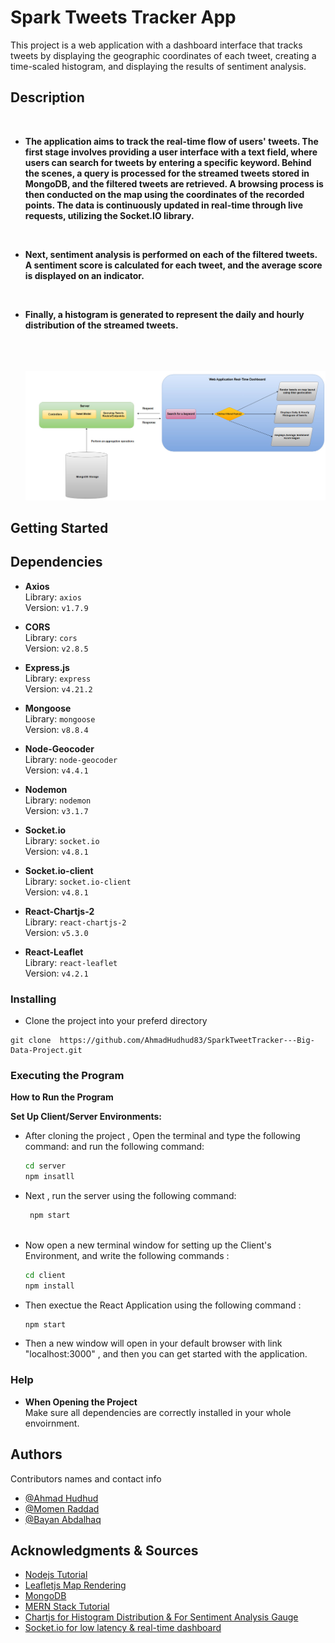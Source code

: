 # Spark Tweets Tracker App

This project is a web application with a dashboard interface that tracks tweets by displaying the geographic coordinates of each tweet, creating a time-scaled histogram, and displaying the results of sentiment analysis.

## Description

<br>

- **The application aims to track the real-time flow of users' tweets. The first stage involves providing a user interface with a text field, where users can search for tweets by entering a specific keyword. Behind the scenes, a query is processed for the streamed tweets stored in MongoDB, and the filtered tweets are retrieved. A browsing process is then conducted on the map using the coordinates of the recorded points. The data is continuously updated in real-time through live requests, utilizing the Socket.IO library.**

<br>

- **Next, sentiment analysis is performed on each of the filtered tweets. A sentiment score is calculated for each tweet, and the average score is displayed on an indicator.**

<br>

- **Finally, a histogram is generated to represent the daily and hourly distribution of the streamed tweets.**

  <br><br><br>
![Web Application](images/web-app.jpg)


## Getting Started

## Dependencies

- **Axios**  
  Library: `axios`  
  Version: `v1.7.9`

- **CORS**  
  Library: `cors`  
  Version: `v2.8.5`

- **Express.js**  
  Library: `express`  
  Version: `v4.21.2`

- **Mongoose**  
  Library: `mongoose`  
  Version: `v8.8.4`

- **Node-Geocoder**  
  Library: `node-geocoder`  
  Version: `v4.4.1`

- **Nodemon**  
  Library: `nodemon`  
  Version: `v3.1.7`

- **Socket.io**  
  Library: `socket.io`  
  Version: `v4.8.1`
- **Socket.io-client**  
  Library: `socket.io-client`  
  Version: `v4.8.1`
  
- **React-Chartjs-2**  
Library: `react-chartjs-2`  
Version: `v5.3.0`
 - **React-Leaflet**  
Library: `react-leaflet`  
Version: `v4.2.1`
   
  


### Installing

- Clone the project into your preferd directory

```
git clone  https://github.com/AhmadHudhud83/SparkTweetTracker---Big-Data-Project.git
```

### Executing the Program

**How to Run the Program**

 **Set Up Client/Server Environments:**

   - After cloning the project , Open the terminal and type the following command:
      and run the following command:
     ```bash
     cd server
     npm insatll 
     ```
  - Next , run the server using the following command: 
    ```bash
     npm start
     
    ```

   - Now open a new terminal window for setting up the Client's Environment,
   and write the following commands : 
   
     ```bash
     cd client
     npm install
     ```
  - Then exectue the React Application using the following command : 
    ```bash
    npm start
    ```
  - Then a new window will open in your default browser with link "localhost:3000" , and then you can get started with the application.



### Help

- **When Opening the Project** <br>
 Make sure all dependencies are correctly installed in your whole envoirnment.

## Authors

Contributors names and contact info

- [@Ahmad Hudhud](https://github.com/AhmadHudhud83)
- [@Momen Raddad](https://github.com/momenraddad)
- [@Bayan Abdalhaq](https://github.com/bayan7abdalhq)
  

## Acknowledgments & Sources

- [Nodejs Tutorial](https://www.youtube.com/playlist?list=PL5gCk5NdNx586mk_JOhe30dd59IgrFG_U&si=YTsWSO8gTtUrJEOB)
- [Leafletjs Map Rendering](https://leafletjs.com/reference.html)
- [MongoDB ](https://www.mongodb.com/docs/manual/core/document/)
- [MERN Stack Tutorial](https://www.youtube.com/watch?v=Akt98GIXArg)
- [Chartjs for Histogram Distribution & For Sentiment Analysis Gauge ](https://www.chartjs.org/docs/latest/)
- [Socket.io for low latency & real-time dashboard ](https://socket.io/docs/v4/)
